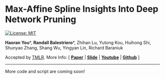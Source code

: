 # Max-Affine Spline Insights Into Deep Network Pruning

[![License: MIT](https://img.shields.io/badge/License-MIT-success.svg)](https://opensource.org/licenses/MIT)

**Haoran You***, **Randall Balestriero***, Zhihan Lu, Yutong Kou, Huihong Shi, Shunyao Zhang, Shang Wu, Yingyan Lin, Richard Baraniuk

Accepted by [TMLR](https://www.jmlr.org/tmlr/). More Info:
\[ [**Paper**](https://openreview.net/forum?id=bMar2OkxVu) | [**Slide**]() | [**Youtube**]() | [**Github**](https://github.com/RICE-EIC/Spline-EB) \]

---
More code and script are coming soon!
